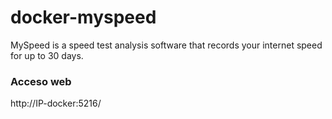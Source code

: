 # docker-myspeed
MySpeed is a speed test analysis software that records your internet speed for up to 30 days.


### Acceso web
http://IP-docker:5216/
